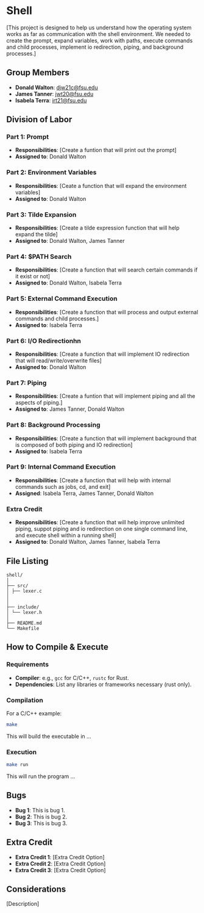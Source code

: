 # Shell

[This project is designed to help us understand how the operating system works as far as communication with the shell environment. We needed to create the prompt, expand variables, work with paths, execute commands and child processes, implement io redirection, piping, and background processes.]

## Group Members
- **Donald Walton**: djw21c@fsu.edu
- **James Tanner**: jwt20@fsu.edu
- **Isabela Terra**: irt21@fsu.edu
## Division of Labor

### Part 1: Prompt
- **Responsibilities**: [Create a funtion that will print out the prompt]
- **Assigned to**: Donald Walton

### Part 2: Environment Variables
- **Responsibilities**: [Ceate a function that will expand the environment variables]
- **Assigned to**: Donald Walton


### Part 3: Tilde Expansion
- **Responsibilities**: [Create a tilde expression function that will help expand the tilde]
- **Assigned to**: Donald Walton, James Tanner

### Part 4: $PATH Search
- **Responsibilities**: [Create a function that will search certain commands if it exist or not]
- **Assigned to**: Donald Walton, Isabela Terra

### Part 5: External Command Execution
- **Responsibilities**: [Create a function that will process and output external commands and child processes.]
- **Assigned to**: Isabela Terra

### Part 6: I/O Redirectionhn
- **Responsibilities**: [Create a function that will implement IO redirection that will read/write/overwrite files]
- **Assigned to**: Donald Walton

### Part 7: Piping
- **Responsibilities**: [Create a funtion that will implement piping and all the aspects of piping.]
- **Assigned to**: James Tanner, Donald Walton

### Part 8: Background Processing
- **Responsibilities**: [Create a function that will implement background that is composed of both piping and IO redirection]
- **Assigned to**: Isabela Terra

### Part 9: Internal Command Execution
- **Responsibilities**: [Create a function that will help with internal commands such as jobs, cd, and exit]
- **Assigned**: Isabela Terra, James Tanner, Donald Walton


### Extra Credit
- **Responsibilities**: [Create a function that will help improve unlimited piping, suppot piping and io redirection on one single command line, and execute shell within a running shell]
- **Assigned to**: Donald Walton, James Tanner, Isabela Terra

## File Listing
```
shell/
│
├── src/
│ ├── lexer.c
│ 
│
├── include/
│ └── lexer.h
│
├── README.md
└── Makefile
```
## How to Compile & Execute

### Requirements
- **Compiler**: e.g., `gcc` for C/C++, `rustc` for Rust.
- **Dependencies**: List any libraries or frameworks necessary (rust only).

### Compilation
For a C/C++ example:
```bash
make
```
This will build the executable in ...
### Execution
```bash
make run
```
This will run the program ...

## Bugs
- **Bug 1**: This is bug 1.
- **Bug 2**: This is bug 2.
- **Bug 3**: This is bug 3.

## Extra Credit
- **Extra Credit 1**: [Extra Credit Option]
- **Extra Credit 2**: [Extra Credit Option]
- **Extra Credit 3**: [Extra Credit Option]

## Considerations
[Description]
